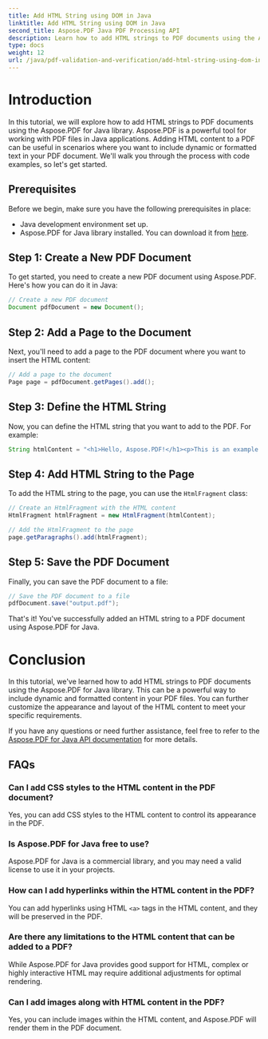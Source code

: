 ```yaml
---
title: Add HTML String using DOM in Java
linktitle: Add HTML String using DOM in Java
second_title: Aspose.PDF Java PDF Processing API
description: Learn how to add HTML strings to PDF documents using the Aspose.PDF for Java library. This step-by-step guide will show you the process with source code examples. 
type: docs
weight: 12
url: /java/pdf-validation-and-verification/add-html-string-using-dom-in-java/
---
```


# Introduction
In this tutorial, we will explore how to add HTML strings to PDF documents using the Aspose.PDF for Java library. Aspose.PDF is a powerful tool for working with PDF files in Java applications. Adding HTML content to a PDF can be useful in scenarios where you want to include dynamic or formatted text in your PDF document. We'll walk you through the process with code examples, so let's get started.

## Prerequisites
Before we begin, make sure you have the following prerequisites in place:
- Java development environment set up.
- Aspose.PDF for Java library installed. You can download it from [here](https://releases.aspose.com/pdf/java/).

## Step 1: Create a New PDF Document
To get started, you need to create a new PDF document using Aspose.PDF. Here's how you can do it in Java:

```java
// Create a new PDF document
Document pdfDocument = new Document();
```

## Step 2: Add a Page to the Document
Next, you'll need to add a page to the PDF document where you want to insert the HTML content:

```java
// Add a page to the document
Page page = pdfDocument.getPages().add();
```

## Step 3: Define the HTML String
Now, you can define the HTML string that you want to add to the PDF. For example:

```java
String htmlContent = "<h1>Hello, Aspose.PDF!</h1><p>This is an example of adding HTML content to a PDF document.</p>";
```

## Step 4: Add HTML String to the Page
To add the HTML string to the page, you can use the `HtmlFragment` class:

```java
// Create an HtmlFragment with the HTML content
HtmlFragment htmlFragment = new HtmlFragment(htmlContent);

// Add the HtmlFragment to the page
page.getParagraphs().add(htmlFragment);
```

## Step 5: Save the PDF Document
Finally, you can save the PDF document to a file:

```java
// Save the PDF document to a file
pdfDocument.save("output.pdf");
```

That's it! You've successfully added an HTML string to a PDF document using Aspose.PDF for Java.

# Conclusion
In this tutorial, we've learned how to add HTML strings to PDF documents using the Aspose.PDF for Java library. This can be a powerful way to include dynamic and formatted content in your PDF files. You can further customize the appearance and layout of the HTML content to meet your specific requirements.

If you have any questions or need further assistance, feel free to refer to the [Aspose.PDF for Java API documentation](https://reference.aspose.com/pdf/java/) for more details.

## FAQs

### Can I add CSS styles to the HTML content in the PDF document?
   Yes, you can add CSS styles to the HTML content to control its appearance in the PDF.

### Is Aspose.PDF for Java free to use?
   Aspose.PDF for Java is a commercial library, and you may need a valid license to use it in your projects.

### How can I add hyperlinks within the HTML content in the PDF?
   You can add hyperlinks using HTML `<a>` tags in the HTML content, and they will be preserved in the PDF.

### Are there any limitations to the HTML content that can be added to a PDF?
   While Aspose.PDF for Java provides good support for HTML, complex or highly interactive HTML may require additional adjustments for optimal rendering.

### Can I add images along with HTML content in the PDF?
   Yes, you can include images within the HTML content, and Aspose.PDF will render them in the PDF document.